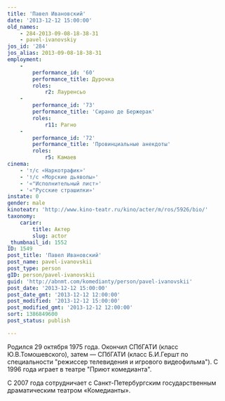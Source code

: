 ```yaml
---
title: 'Павел Ивановский'
date: '2013-12-12 15:00:00'
old_names:
    - 284-2013-09-08-18-38-31
    - pavel-ivanovskiy
jos_id: '284'
jos_alias: 2013-09-08-18-38-31
employment:
    -
        performance_id: '60'
        performance_title: Дурочка
        roles:
            r2: Лауренсьо
    -
        performance_id: '73'
        performance_title: 'Сирано де Бержерак'
        roles:
            r11: Рагно
    -
        performance_id: '72'
        performance_title: 'Провинциальные анекдоты'
        roles:
            r5: Камаев
cinema:
    - 'т/с «Наркотрафик»'
    - 'т/с «Морские дьяволы»'
    - '«"Исполнительный лист»'
    - '«"Русские страшилки»'
instate: 0
gender: male
kinoteatr: 'http://www.kino-teatr.ru/kino/acter/m/ros/5926/bio/'
taxonomy:
    carier:
        title: Актер
        slug: actor
_thumbnail_id: 1552
ID: 1549
post_title: 'Павел Ивановский'
post_name: pavel-ivanovskii
post_type: person
gID: person/pavel-ivanovskii
guid: 'http://abnmt.com/komedianty/person/pavel-ivanovskii'
post_date: '2013-12-12 15:00:00'
post_date_gmt: '2013-12-12 12:00:00'
post_modified: '2013-12-12 15:00:00'
post_modified_gmt: '2013-12-12 12:00:00'
sort: 1386849600
post_status: publish

---
```


Родился 29 октября 1975 года. Окончил СПбГАТИ (класс Ю.В.Томошевского), затем — СПбГАТИ (класс Б.И.Гершт по специальности "режиссер телевидения и игрового видеофильма"). С 1996 года играет в театре "Приют комедианта".


С 2007 года сотрудничает с Санкт-Петербургским государственным драматическим театром «Комедианты».